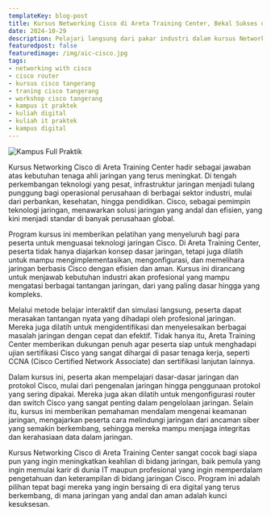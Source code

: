```yaml
---
templateKey: blog-post
title: Kursus Networking Cisco di Areta Training Center, Bekal Sukses di Dunia Digital
date: 2024-10-29
description: Pelajari langsung dari pakar industri dalam kursus Networking Cisco di Areta Training Center. Dapatkan sertifikasi yang diakui dan tingkatkan prospek karir Anda di dunia jaringan profesional.
featuredpost: false
featuredimage: /img/aic-cisco.jpg
tags:
- networking with cisco
- cisco router
- kursus cisco tangerang
- traning cisco tangerang
- workshop cisco tangerang
- kampus it praktek
- kuliah digital
- kuliah it praktek
- kampus digital
---
```


![Kampus Full Praktik](/img/aic-cisco.jpg "Kampus Full Praktik")

Kursus Networking Cisco di Areta Training Center hadir sebagai jawaban atas kebutuhan tenaga ahli jaringan yang terus meningkat. Di tengah perkembangan teknologi yang pesat, infrastruktur jaringan menjadi tulang punggung bagi operasional perusahaan di berbagai sektor industri, mulai dari perbankan, kesehatan, hingga pendidikan. Cisco, sebagai pemimpin teknologi jaringan, menawarkan solusi jaringan yang andal dan efisien, yang kini menjadi standar di banyak perusahaan global.

Program kursus ini memberikan pelatihan yang menyeluruh bagi para peserta untuk menguasai teknologi jaringan Cisco. Di Areta Training Center, peserta tidak hanya diajarkan konsep dasar jaringan, tetapi juga dilatih untuk mampu mengimplementasikan, mengonfigurasi, dan memelihara jaringan berbasis Cisco dengan efisien dan aman. Kursus ini dirancang untuk menjawab kebutuhan industri akan profesional yang mampu mengatasi berbagai tantangan jaringan, dari yang paling dasar hingga yang kompleks.

Melalui metode belajar interaktif dan simulasi langsung, peserta dapat merasakan tantangan nyata yang dihadapi oleh profesional jaringan. Mereka juga dilatih untuk mengidentifikasi dan menyelesaikan berbagai masalah jaringan dengan cepat dan efektif. Tidak hanya itu, Areta Training Center memberikan dukungan penuh agar peserta siap untuk menghadapi ujian sertifikasi Cisco yang sangat dihargai di pasar tenaga kerja, seperti CCNA (Cisco Certified Network Associate) dan sertifikasi lanjutan lainnya.

Dalam kursus ini, peserta akan mempelajari dasar-dasar jaringan dan protokol Cisco, mulai dari pengenalan jaringan hingga penggunaan protokol yang sering dipakai. Mereka juga akan dilatih untuk mengonfigurasi router dan switch Cisco yang sangat penting dalam pengelolaan jaringan. Selain itu, kursus ini memberikan pemahaman mendalam mengenai keamanan jaringan, mengajarkan peserta cara melindungi jaringan dari ancaman siber yang semakin berkembang, sehingga mereka mampu menjaga integritas dan kerahasiaan data dalam jaringan.

Kursus Networking Cisco di Areta Training Center sangat cocok bagi siapa pun yang ingin meningkatkan keahlian di bidang jaringan, baik pemula yang ingin memulai karir di dunia IT maupun profesional yang ingin memperdalam pengetahuan dan keterampilan di bidang jaringan Cisco. Program ini adalah pilihan tepat bagi mereka yang ingin bersaing di era digital yang terus berkembang, di mana jaringan yang andal dan aman adalah kunci kesuksesan.